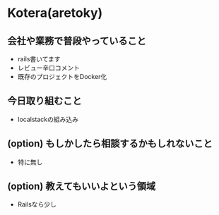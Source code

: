 
# Kotera(aretoky)

## 会社や業務で普段やっていること

- rails書いてます
- レビュー辛口コメント
- 既存のプロジェクトをDocker化

## 今日取り組むこと

- localstackの組み込み

## (option) もしかしたら相談するかもしれないこと

- 特に無し

## (option) 教えてもいいよという領域

- Railsなら少し
